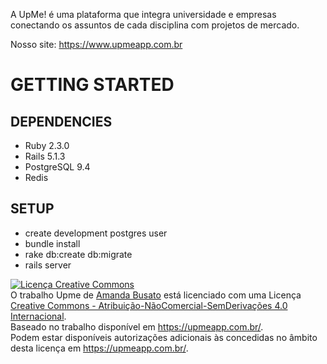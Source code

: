 A UpMe! é uma plataforma que integra universidade e empresas conectando os assuntos de cada disciplina com projetos de mercado.

Nosso site: https://www.upmeapp.com.br

# GETTING STARTED

## DEPENDENCIES

* Ruby 2.3.0
* Rails 5.1.3
* PostgreSQL 9.4 
* Redis

## SETUP

* create development postgres user
* bundle install
* rake db:create db:migrate
* rails server

<a rel="license" href="http://creativecommons.org/licenses/by-nc-nd/4.0/"><img alt="Licença Creative Commons" style="border-width:0" src="https://i.creativecommons.org/l/by-nc-nd/4.0/80x15.png" /></a><br />O trabalho <span xmlns:dct="http://purl.org/dc/terms/" property="dct:title">Upme</span> de <a xmlns:cc="http://creativecommons.org/ns#" href="https://upmeapp.com.br/" property="cc:attributionName" rel="cc:attributionURL">Amanda Busato</a> está licenciado com uma Licença <a rel="license" href="http://creativecommons.org/licenses/by-nc-nd/4.0/">Creative Commons - Atribuição-NãoComercial-SemDerivações 4.0 Internacional</a>.<br />Baseado no trabalho disponível em <a xmlns:dct="http://purl.org/dc/terms/" href="https://upmeapp.com.br/" rel="dct:source">https://upmeapp.com.br/</a>.<br />Podem estar disponíveis autorizações adicionais às concedidas no âmbito desta licença em <a xmlns:cc="http://creativecommons.org/ns#" href="https://upmeapp.com.br/" rel="cc:morePermissions">https://upmeapp.com.br/</a>.
